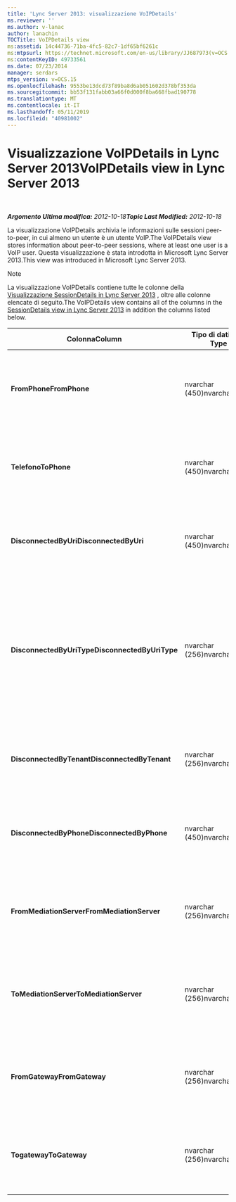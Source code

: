 ```yaml
---
title: 'Lync Server 2013: visualizzazione VoIPDetails'
ms.reviewer: ''
ms.author: v-lanac
author: lanachin
TOCTitle: VoIPDetails view
ms:assetid: 14c44736-71ba-4fc5-82c7-1df65bf6261c
ms:mtpsurl: https://technet.microsoft.com/en-us/library/JJ687973(v=OCS.15)
ms:contentKeyID: 49733561
ms.date: 07/23/2014
manager: serdars
mtps_version: v=OCS.15
ms.openlocfilehash: 9553be13dcd73f89ba8d6ab051602d378bf353da
ms.sourcegitcommit: bb53f131fabb03a66f0d000f8ba668fbad190778
ms.translationtype: MT
ms.contentlocale: it-IT
ms.lasthandoff: 05/11/2019
ms.locfileid: "40981002"
---
```

<div data-xmlns="http://www.w3.org/1999/xhtml">

<div class="topic" data-xmlns="http://www.w3.org/1999/xhtml" data-msxsl="urn:schemas-microsoft-com:xslt" data-cs="http://msdn.microsoft.com/en-us/">

<div data-asp="http://msdn2.microsoft.com/asp">

# <a name="voipdetails-view-in-lync-server-2013"></a><span data-ttu-id="cb94e-102">Visualizzazione VoIPDetails in Lync Server 2013</span><span class="sxs-lookup"><span data-stu-id="cb94e-102">VoIPDetails view in Lync Server 2013</span></span>

</div>

<div id="mainSection">

<div id="mainBody">

<span> </span>

<span data-ttu-id="cb94e-103">_**Argomento Ultima modifica:** 2012-10-18_</span><span class="sxs-lookup"><span data-stu-id="cb94e-103">_**Topic Last Modified:** 2012-10-18_</span></span>

<span data-ttu-id="cb94e-104">La visualizzazione VoIPDetails archivia le informazioni sulle sessioni peer-to-peer, in cui almeno un utente è un utente VoIP.</span><span class="sxs-lookup"><span data-stu-id="cb94e-104">The VoIPDetails view stores information about peer-to-peer sessions, where at least one user is a VoIP user.</span></span> <span data-ttu-id="cb94e-105">Questa visualizzazione è stata introdotta in Microsoft Lync Server 2013.</span><span class="sxs-lookup"><span data-stu-id="cb94e-105">This view was introduced in Microsoft Lync Server 2013.</span></span>

<div>


> [!NOTE]  
> <span data-ttu-id="cb94e-106">La visualizzazione VoIPDetails contiene tutte le colonne della <A href="lync-server-2013-sessiondetails-view.md">Visualizzazione SessionDetails in Lync Server 2013</A> , oltre alle colonne elencate di seguito.</span><span class="sxs-lookup"><span data-stu-id="cb94e-106">The VoIPDetails view contains all of the columns in the <A href="lync-server-2013-sessiondetails-view.md">SessionDetails view in Lync Server 2013</A> in addition the columns listed below.</span></span>



</div>


<table>
<colgroup>
<col style="width: 33%" />
<col style="width: 33%" />
<col style="width: 33%" />
</colgroup>
<thead>
<tr class="header">
<th><span data-ttu-id="cb94e-107">Colonna</span><span class="sxs-lookup"><span data-stu-id="cb94e-107">Column</span></span></th>
<th><span data-ttu-id="cb94e-108">Tipo di dati</span><span class="sxs-lookup"><span data-stu-id="cb94e-108">Data Type</span></span></th>
<th><span data-ttu-id="cb94e-109">Dettagli</span><span class="sxs-lookup"><span data-stu-id="cb94e-109">Details</span></span></th>
</tr>
</thead>
<tbody>
<tr class="odd">
<td><p><span data-ttu-id="cb94e-110"><strong>FromPhone</strong></span><span class="sxs-lookup"><span data-stu-id="cb94e-110"><strong>FromPhone</strong></span></span></p></td>
<td><p><span data-ttu-id="cb94e-111">nvarchar (450)</span><span class="sxs-lookup"><span data-stu-id="cb94e-111">nvarchar(450)</span></span></p></td>
<td><p><span data-ttu-id="cb94e-112">URI telefono dell'utente che ha avviato la sessione.</span><span class="sxs-lookup"><span data-stu-id="cb94e-112">Phone URI of the user who started the session.</span></span></p></td>
</tr>
<tr class="even">
<td><p><span data-ttu-id="cb94e-113"><strong>Telefono</strong></span><span class="sxs-lookup"><span data-stu-id="cb94e-113"><strong>ToPhone</strong></span></span></p></td>
<td><p><span data-ttu-id="cb94e-114">nvarchar (450)</span><span class="sxs-lookup"><span data-stu-id="cb94e-114">nvarchar(450)</span></span></p></td>
<td><p><span data-ttu-id="cb94e-115">URI telefono dell'utente che ha partecipato alla sessione.</span><span class="sxs-lookup"><span data-stu-id="cb94e-115">Phone URI of the user who joined the session.</span></span></p></td>
</tr>
<tr class="odd">
<td><p><span data-ttu-id="cb94e-116"><strong>DisconnectedByUri</strong></span><span class="sxs-lookup"><span data-stu-id="cb94e-116"><strong>DisconnectedByUri</strong></span></span></p></td>
<td><p><span data-ttu-id="cb94e-117">nvarchar (450)</span><span class="sxs-lookup"><span data-stu-id="cb94e-117">nvarchar(450)</span></span></p></td>
<td><p><span data-ttu-id="cb94e-118">URI dell'utente che ha scollegato la sessione.</span><span class="sxs-lookup"><span data-stu-id="cb94e-118">URI of the user who disconnected the session.</span></span></p></td>
</tr>
<tr class="even">
<td><p><span data-ttu-id="cb94e-119"><strong>DisconnectedByUriType</strong></span><span class="sxs-lookup"><span data-stu-id="cb94e-119"><strong>DisconnectedByUriType</strong></span></span></p></td>
<td><p><span data-ttu-id="cb94e-120">nvarchar (256)</span><span class="sxs-lookup"><span data-stu-id="cb94e-120">nvarchar(256)</span></span></p></td>
<td><p><span data-ttu-id="cb94e-121">Tipo di URI dell'utente che ha scollegato la sessione.</span><span class="sxs-lookup"><span data-stu-id="cb94e-121">Type of URI of the user who disconnected the session.</span></span> <span data-ttu-id="cb94e-122">Per altre informazioni, vedere la <a href="lync-server-2013-uritypes-table.md">tabella UriTypes in Lync Server 2013</a> .</span><span class="sxs-lookup"><span data-stu-id="cb94e-122">See the <a href="lync-server-2013-uritypes-table.md">UriTypes table in Lync Server 2013</a> for more information.</span></span></p></td>
</tr>
<tr class="odd">
<td><p><span data-ttu-id="cb94e-123"><strong>DisconnectedByTenant</strong></span><span class="sxs-lookup"><span data-stu-id="cb94e-123"><strong>DisconnectedByTenant</strong></span></span></p></td>
<td><p><span data-ttu-id="cb94e-124">nvarchar (256)</span><span class="sxs-lookup"><span data-stu-id="cb94e-124">nvarchar(256)</span></span></p></td>
<td><p><span data-ttu-id="cb94e-125">Tenant dell'utente che ha scollegato la sessione.</span><span class="sxs-lookup"><span data-stu-id="cb94e-125">Tenant of the user who disconnected the session.</span></span></p></td>
</tr>
<tr class="even">
<td><p><span data-ttu-id="cb94e-126"><strong>DisconnectedByPhone</strong></span><span class="sxs-lookup"><span data-stu-id="cb94e-126"><strong>DisconnectedByPhone</strong></span></span></p></td>
<td><p><span data-ttu-id="cb94e-127">nvarchar (450)</span><span class="sxs-lookup"><span data-stu-id="cb94e-127">nvarchar(450)</span></span></p></td>
<td><p><span data-ttu-id="cb94e-128">URI telefono dell'utente che ha scollegato la sessione.</span><span class="sxs-lookup"><span data-stu-id="cb94e-128">Phone URI of the user who disconnected the session.</span></span></p></td>
</tr>
<tr class="odd">
<td><p><span data-ttu-id="cb94e-129"><strong>FromMediationServer</strong></span><span class="sxs-lookup"><span data-stu-id="cb94e-129"><strong>FromMediationServer</strong></span></span></p></td>
<td><p><span data-ttu-id="cb94e-130">nvarchar (256)</span><span class="sxs-lookup"><span data-stu-id="cb94e-130">nvarchar(256)</span></span></p></td>
<td><p><span data-ttu-id="cb94e-131">Mediation Server usato dall'utente che ha avviato la sessione.</span><span class="sxs-lookup"><span data-stu-id="cb94e-131">Mediation Server used by the user who started the session.</span></span></p></td>
</tr>
<tr class="even">
<td><p><span data-ttu-id="cb94e-132"><strong>ToMediationServer</strong></span><span class="sxs-lookup"><span data-stu-id="cb94e-132"><strong>ToMediationServer</strong></span></span></p></td>
<td><p><span data-ttu-id="cb94e-133">nvarchar (256)</span><span class="sxs-lookup"><span data-stu-id="cb94e-133">nvarchar(256)</span></span></p></td>
<td><p><span data-ttu-id="cb94e-134">Mediation Server usato dall'utente che ha partecipato alla sessione.</span><span class="sxs-lookup"><span data-stu-id="cb94e-134">Mediation Server used by the user who joined the session.</span></span></p></td>
</tr>
<tr class="odd">
<td><p><span data-ttu-id="cb94e-135"><strong>FromGateway</strong></span><span class="sxs-lookup"><span data-stu-id="cb94e-135"><strong>FromGateway</strong></span></span></p></td>
<td><p><span data-ttu-id="cb94e-136">nvarchar (256)</span><span class="sxs-lookup"><span data-stu-id="cb94e-136">nvarchar(256)</span></span></p></td>
<td><p><span data-ttu-id="cb94e-137">Gateway usato dall'utente che ha avviato la sessione.</span><span class="sxs-lookup"><span data-stu-id="cb94e-137">Gateway used by the user who started the session.</span></span></p></td>
</tr>
<tr class="even">
<td><p><span data-ttu-id="cb94e-138"><strong>Togateway</strong></span><span class="sxs-lookup"><span data-stu-id="cb94e-138"><strong>ToGateway</strong></span></span></p></td>
<td><p><span data-ttu-id="cb94e-139">nvarchar (256)</span><span class="sxs-lookup"><span data-stu-id="cb94e-139">nvarchar(256)</span></span></p></td>
<td><p><span data-ttu-id="cb94e-140">Gateway usato dall'utente che ha partecipato alla sessione.</span><span class="sxs-lookup"><span data-stu-id="cb94e-140">Gateway used by the user who joined the session.</span></span></p></td>
</tr>
</tbody>
</table>


</div>

<span> </span>

</div>

</div>

</div>

